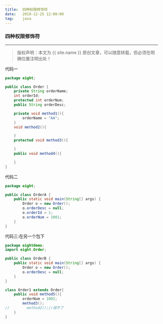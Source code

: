 ```yaml
---
title:  四种权限修饰符
date:   2019-12-25 12:00:00
tag:    java
---
```


### 四种权限修饰符

***
> 版权声明：本文为 {{ site.name }} 原创文章，可以随意转载，但必须在明确位置注明出处！

<head><link rel="stylesheet" href="../css/rouge.css"></head>



代码一
```java
package eight;

public class Order {
    private String orderName;
    int orderId;
    protected int orderNum;
    public String orderDesc;

    private void method1(){
        orderName = "AA";
    }
    void method2(){

    }
    protected void method3(){

    }
    public void method4(){

    }
}

```

代码二
```java
package eight;

public class OrderA {
    public static void main(String[] args) {
        Order o = new Order();
        o.orderDesc = null;
        o.orderId = 1;
        o.orderNum = 1001;
    }
}

```


代码三:在另一个包下
```java
package eightdemo;
import eight.Order;

public class OrderB {
    public static void main(String[] args) {
        Order o = new Order();
        o.orderDesc = null;
    }
}

class Order1 extends Order{
    public void method5(){
        orderNum = 1002;
        method3();
//        method2();//调不了
    }
}

```
